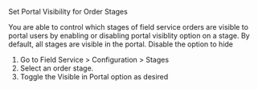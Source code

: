 Set Portal Visibility for Order Stages

You are able to control which stages of field service orders are visible
to portal users by enabling or disabling portal visiblity option on a
stage. By default, all stages are visible in the portal. Disable the
option to hide

1.  Go to Field Service \> Configuration \> Stages
2.  Select an order stage.
3.  Toggle the Visible in Portal option as desired
